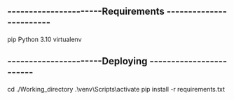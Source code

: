 ## ----------------------Requirements ------------------------
pip 
Python 3.10
virtualenv

## ----------------------Deploying ------------------------
cd ./Working_directory
.\venv\Scripts\activate
pip install -r requirements.txt
